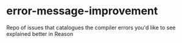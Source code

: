 # error-message-improvement
Repo of issues that catalogues the compiler errors you'd like to see explained better in Reason
